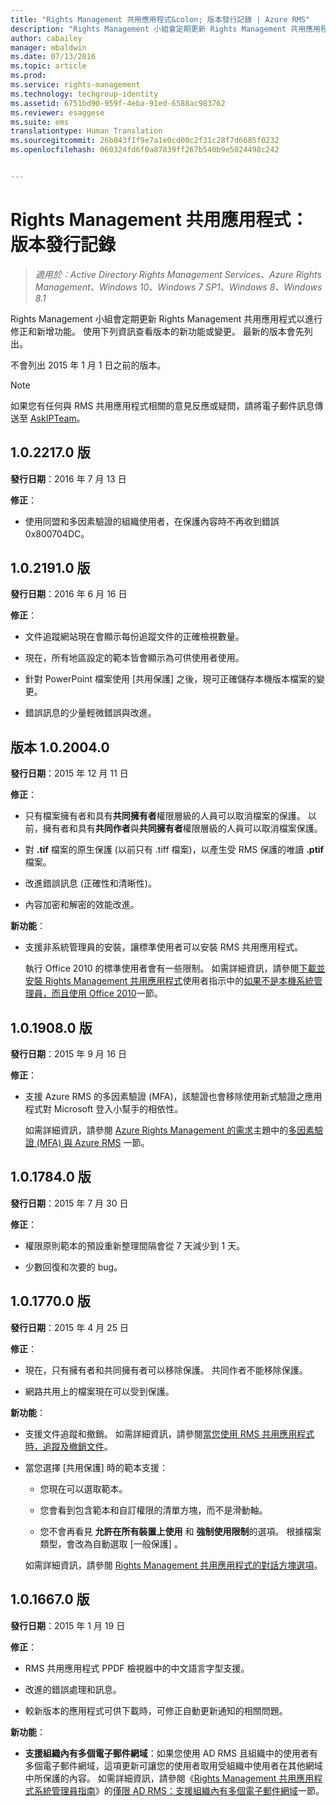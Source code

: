 ```yaml
---
title: "Rights Management 共用應用程式&colon; 版本發行記錄 | Azure RMS"
description: "Rights Management 小組會定期更新 Rights Management 共用應用程式以進行修正和新增功能。 使用下列資訊查看版本的新功能或變更。 最新的版本會先列出。"
author: cabailey
manager: mbaldwin
ms.date: 07/13/2016
ms.topic: article
ms.prod: 
ms.service: rights-management
ms.technology: techgroup-identity
ms.assetid: 6751bd90-959f-4eba-91ed-6588ac983762
ms.reviewer: esaggese
ms.suite: ems
translationtype: Human Translation
ms.sourcegitcommit: 26b043f1f9e7a1e0cd00c2f31c28f7d6685f0232
ms.openlocfilehash: 060324fd6f0a87839ff267b540b9e5024498c242


---
```


# Rights Management 共用應用程式：版本發行記錄

>*適用於︰Active Directory Rights Management Services、Azure Rights Management、Windows 10、Windows 7 SP1、Windows 8、Windows 8.1*

Rights Management 小組會定期更新 Rights Management 共用應用程式以進行修正和新增功能。 使用下列資訊查看版本的新功能或變更。 最新的版本會先列出。

不會列出 2015 年 1 月 1 日之前的版本。

> [!NOTE]
> 如果您有任何與 RMS 共用應用程式相關的意見反應或疑問，請將電子郵件訊息傳送至 [AskIPTeam](mailto:AskIPTeam@microsoft.com?subject=RMS%20sharing%20app:%20Feedback%20or%20question)。

## 1.0.2217.0 版

**發行日期**：2016 年 7 月 13 日

**修正**：

- 使用同盟和多因素驗證的組織使用者，在保護內容時不再收到錯誤 0x800704DC。



## 1.0.2191.0 版
**發行日期**：2016 年 6 月 16 日

**修正**：

- 文件追蹤網站現在會顯示每份追蹤文件的正確檢視數量。

- 現在，所有地區設定的範本皆會顯示為可供使用者使用。

- 針對 PowerPoint 檔案使用 [共用保護] 之後，現可正確儲存本機版本檔案的變更。

- 錯誤訊息的少量輕微錯誤與改進。


## 版本 1.0.2004.0
**發行日期**：2015 年 12 月 11 日

**修正**：

-   只有檔案擁有者和具有**共同擁有者**權限層級的人員可以取消檔案的保護。 以前，擁有者和具有**共同作者**與**共同擁有者**權限層級的人員可以取消檔案保護。

-   對 **.tif** 檔案的原生保護 (以前只有 .tiff 檔案)，以產生受 RMS 保護的唯讀 **.ptif** 檔案。

-   改進錯誤訊息 (正確性和清晰性)。

-   內容加密和解密的效能改進。

**新功能**：

-   支援非系統管理員的安裝，讓標準使用者可以安裝 RMS 共用應用程式。

    執行 Office 2010 的標準使用者會有一些限制。 如需詳細資訊，請參閱[下載並安裝 Rights Management 共用應用程式](install-sharing-app.md)使用者指示中的[如果不是本機系統管理員，而且使用 Office 2010](install-sharing-app.md#if-you-are-not-a-local-administrator-and-use-office-2010)一節。

## 1.0.1908.0 版
**發行日期**：2015 年 9 月 16 日

**修正**：

-   支援 Azure RMS 的多因素驗證 (MFA)，該驗證也會移除使用新式驗證之應用程式對 Microsoft 登入小幫手的相依性。

    如需詳細資訊，請參閱 [Azure Rights Management 的需求](../get-started/requirements-azure-rms.md)主題中的[多因素驗證 (MFA) 與 Azure RMS](../get-started/requirements-azure-ad.md#multi-factor-authentication-mfa-and-azure-rms) 一節。

## 1.0.1784.0 版
**發行日期**：2015 年 7 月 30 日

**修正**：

-   權限原則範本的預設重新整理間隔會從 7 天減少到 1 天。

-   少數回復和次要的 bug。

## 1.0.1770.0 版
**發行日期**：2015 年 4 月 25 日

**修正**：

-   現在，只有擁有者和共同擁有者可以移除保護。 共同作者不能移除保護。

-   網路共用上的檔案現在可以受到保護。

**新功能**：

-   支援文件追蹤和撤銷。 如需詳細資訊，請參閱[當您使用 RMS 共用應用程式時，追蹤及撤銷文件](sharing-app-track-revoke.md)。

-   當您選擇 [共用保護] 時的範本支援：

    -   您現在可以選取範本。

    -   您會看到包含範本和自訂權限的清單方塊，而不是滑動軸。

    -   您不會再看見 **允許在所有裝置上使用** 和 **強制使用限制**的選項。 根據檔案類型，會改為自動選取 [一般保護]  。

    如需詳細資訊，請參閱 [Rights Management 共用應用程式的對話方塊選項](sharing-app-dialog-box.md)。

## 1.0.1667.0 版
**發行日期**：2015 年 1 月 19 日

**修正**：

-   RMS 共用應用程式 PPDF 檢視器中的中文語言字型支援。

-   改進的錯誤處理和訊息。

-   較新版本的應用程式可供下載時，可修正自動更新通知的相關問題。

**新功能**：

-   **支援組織內有多個電子郵件網域**：如果您使用 AD RMS 且組織中的使用者有多個電子郵件網域，這項更新可讓您的使用者取用受組織中使用者在其他網域中所保護的內容。 如需詳細資訊，請參閱《[Rights Management 共用應用程式系統管理員指南](sharing-app-admin-guide.md)》的[僅限 AD RMS：支援組織內有多個電子郵件網域](sharing-app-admin-guide.md#ad-rms-only-support-for-multiple-email-domains-within-your-organization)一節。




<!--HONumber=Aug16_HO4-->


